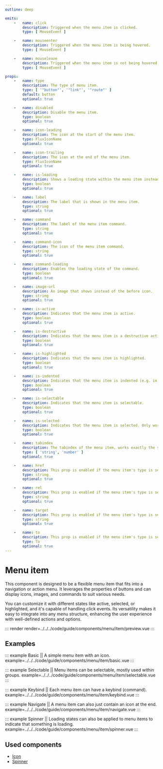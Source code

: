```yaml
---
outline: deep

emits:
    -   name: click
        description: Triggered when the menu item is clicked.
        type: [ MouseEvent ]

    -   name: mouseenter
        description: Triggered when the menu item is being hovered.
        type: [ MouseEvent ]

    -   name: mouseleave
        description: Triggered when the menu item is not being hovered anymore.
        type: [ MouseEvent ]

props:
    -   name: type
        description: The type of menu item.
        type: [ '"button"', '"link"', '"route"' ]
        default: button
        optional: true

    -   name: disabled
        description: Disable the menu item.
        type: boolean
        optional: true

    -   name: icon-leading
        description: The icon at the start of the menu item.
        type: FluxIconName
        optional: true

    -   name: icon-trailing
        description: The icon at the end of the menu item.
        type: FluxIconName
        optional: true

    -   name: is-loading
        description: Shows a loading state within the menu item instead of the icon at the start.
        type: boolean
        optional: true

    -   name: label
        description: The label that is shown in the menu item.
        type: string
        optional: true

    -   name: command
        description: The label of the menu item command.
        type: string
        optional: true

    -   name: command-icon
        description: The icon of the menu item command.
        type: string
        optional: true

    -   name: command-loading
        description: Enables the loading state of the command.
        type: boolean
        optional: true

    -   name: image-url
        description: An image that shows instead of the before icon.
        type: string
        optional: true

    -   name: is-active
        description: Indicates that the menu item is active.
        type: boolean
        optional: true

    -   name: is-destructive
        description: Indicates that the menu item is a destructive action.
        type: boolean
        optional: true

    -   name: is-highlighted
        description: Indicates that the menu item is highlighted.
        type: boolean
        optional: true

    -   name: is-indented
        description: Indicates that the menu item is indented (e.g. in a sub-menu structure).
        type: boolean
        optional: true

    -   name: is-selectable
        description: Indicates that the menu item is selectable.
        type: boolean
        optional: true

    -   name: is-selected
        description: Indicates that the menu item is selected. Only works if is-selectable is also enabled.
        type: boolean
        optional: true

    -   name: tabindex
        description: The tabindex of the menu item, works exactly the same as html.
        type: [ 'string', 'number' ]
        optional: true

    -   name: href
        description: This prop is enabled if the menu item's type is set to link. It's the same as the <a> HTML element.
        type: string
        optional: true

    -   name: rel
        description: This prop is enabled if the menu item's type is set to link. It's the same as the <a> HTML element.
        type: string
        optional: true

    -   name: target
        description: This prop is enabled if the menu item's type is set to link. It's the same as the <a> HTML element.
        type: string
        optional: true

    -   name: to
        description: This prop is enabled if the menu item's type is set to route. This integrates with Vue Router.
        type: To
        optional: true
---
```


# Menu item

This component is designed to be a flexible menu item that fits into a navigation or action menu. It leverages the properties of buttons and can display icons, images, and commands to suit various needs.

You can customize it with different states like active, selected, or highlighted, and it's capable of handling click events. Its versatility makes it easy to integrate into any menu structure, enhancing the user experience with well-defined actions and options.

::: render
render=../../../code/guide/components/menu/item/preview.vue
:::

<FrontmatterDocs/>

## Examples

::: example Basic || A simple menu item with an icon.
example=../../../code/guide/components/menu/item/basic.vue
:::

::: example Selectable || Menu items can be selectable, mostly used within groups.
example=../../../code/guide/components/menu/item/selectable.vue
:::

::: example Keybind || Each menu item can have a keybind (command).
example=../../../code/guide/components/menu/item/keybind.vue
:::

::: example Navigate || A menu item can also just contain an icon at the end.
example=../../../code/guide/components/menu/item/navigate.vue
:::

::: example Spinner || Loading states can also be applied to menu items to indicate that something is loading.
example=../../../code/guide/components/menu/item/spinner.vue
:::

## Used components

- [Icon](../icon)
- [Spinner](../spinner)
